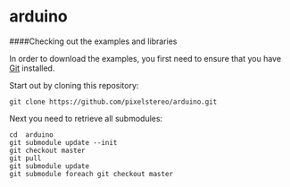 arduino
=======
####Checking out the examples and libraries

In order to download the examples, you first need to ensure that you have [Git](http://git-scm.com/) installed.

Start out by cloning this repository:

    git clone https://github.com/pixelstereo/arduino.git
    
Next you need to retrieve all submodules:

    cd  arduino
    git submodule update --init
    git checkout master
    git pull
    git submodule update
    git submodule foreach git checkout master
